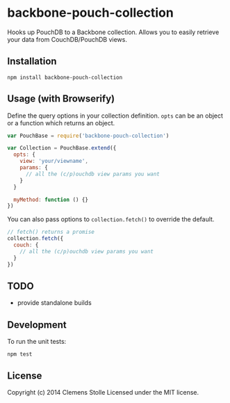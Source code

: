 backbone-pouch-collection
===

Hooks up PouchDB to a Backbone collection.
Allows you to easily retrieve your data from CouchDB/PouchDB views.

## Installation

`npm install backbone-pouch-collection`


## Usage (with Browserify)

Define the query options in your collection definition.
`opts` can be an object or a function which returns an object.
```javascript
var PouchBase = require('backbone-pouch-collection')

var Collection = PouchBase.extend({
  opts: {
    view: 'your/viewname',
    params: {
      // all the (c/p)ouchdb view params you want
    }
  }

  myMethod: function () {}
})
```

You can also pass options to `collection.fetch()` to override the
default.

```javascript
// fetch() returns a promise
collection.fetch({
  couch: {
    // all the (c/p)ouchdb view params you want
  }
})
```

## TODO

* provide standalone builds

## Development
To run the unit tests:
```shell
npm test
```

## License
Copyright (c) 2014 Clemens Stolle
Licensed under the MIT license.